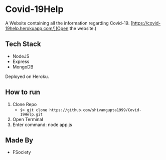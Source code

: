 # Covid-19Help

A Website containing all the information regarding Covid-19.
[https://covid-19help.herokuapp.com/](Open the website.)

## Tech Stack

- NodeJS
- Express
- MongoDB

Deployed on Heroku.

## How to run

1. Clone Repo
   - `$> git clone https://github.com/shivamgupta1999/Covid-19Help.git`
2. Open Terminal
3. Enter command: node app.js

## Made By

- FSociety
